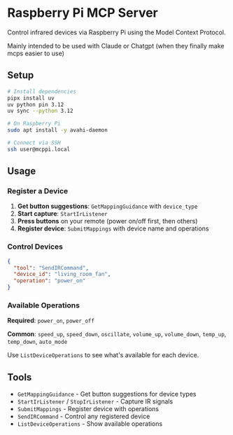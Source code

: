 # Raspberry Pi MCP Server

Control infrared devices via Raspberry Pi using the Model Context Protocol.

Mainly intended to be used with Claude or Chatgpt (when they finally make mcps easier to use)

## Setup

```bash
# Install dependencies
pipx install uv
uv python pin 3.12
uv sync --python 3.12

# On Raspberry Pi
sudo apt install -y avahi-daemon

# Connect via SSH
ssh user@mcppi.local
```

## Usage

### Register a Device

1. **Get button suggestions**: `GetMappingGuidance` with `device_type`
2. **Start capture**: `StartIrListener`
3. **Press buttons** on your remote (power on/off first, then others)
4. **Register device**: `SubmitMappings` with device name and operations

### Control Devices

```json
{
  "tool": "SendIRCommand",
  "device_id": "living_room_fan",
  "operation": "power_on"
}
```

### Available Operations

**Required**: `power_on`, `power_off`

**Common**: `speed_up`, `speed_down`, `oscillate`, `volume_up`, `volume_down`, `temp_up`, `temp_down`, `auto_mode`

Use `ListDeviceOperations` to see what's available for each device.

## Tools

- `GetMappingGuidance` - Get button suggestions for device types
- `StartIrListener` / `StopIrListener` - Capture IR signals  
- `SubmitMappings` - Register device with operations
- `SendIRCommand` - Control any registered device
- `ListDeviceOperations` - Show available operations